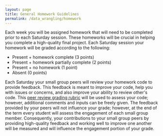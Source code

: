 ```yaml
---
layout: page
title: General Homework Guidelines
permalink: /data_wrangling/homework
---
```


Each week you will be assigned homework that will need to be completed prior to each Saturday session. These homeworks will be crucial in helping you complete a high-quality final project.  Each Saturday session your homework will be graded according to the following:

- Present + homework complete (3 points)
- Present + homework partially complete (2 points)
- Present + no homework (1 point)
- Absent (0 points)

Each Saturday your small group peers will review your homework code to provide feedback.  This feedback is meant to improve your code, help you with issues or concerns, and also improve your ability to review other's code.  This [peer review grading rubric](data_wrangling/homework-guidelines) will be used to assess your code; however, additional comments and inputs can be freely given.  The feedback provided by your peers will not influence your grade; however, at the end of the term every student will assess the engagement of each small group member.  Consequently, your contributions to your small group peers by providing high-quality feedback and working well to improve one another will be measured and will influence the engagement portion of your grade.


